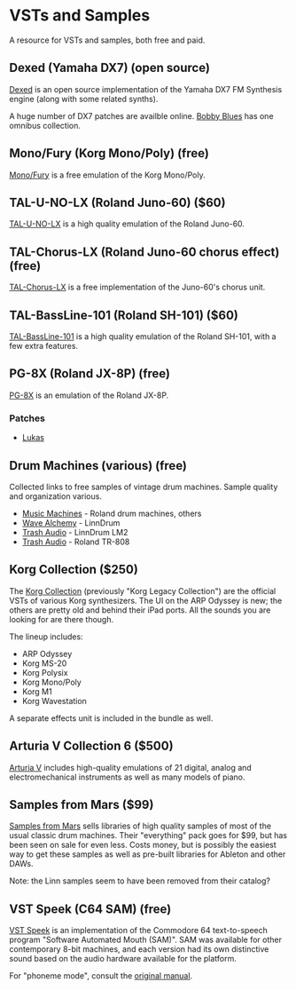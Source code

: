 # VSTs and Samples

A resource for VSTs and samples, both free and paid.

## Dexed (Yamaha DX7) (open source)

[Dexed](https://asb2m10.github.io/dexed/) is an open source implementation of the Yamaha DX7
FM Synthesis engine (along with some related synths).

A huge number of DX7 patches are availble online. [Bobby Blues](http://bobbyblues.recup.ch/yamaha_dx7/dx7_patches.html)
has one omnibus collection.

## Mono/Fury (Korg Mono/Poly) (free)

[Mono/Fury](https://www.fullbucket.de/music/monofury.html) is a free emulation of the Korg Mono/Poly.

## TAL-U-NO-LX (Roland Juno-60) ($60)

[TAL-U-NO-LX](https://tal-software.com/products/tal-u-no-lx) is a high quality emulation of the Roland
Juno-60.

## TAL-Chorus-LX (Roland Juno-60 chorus effect) (free)

[TAL-Chorus-LX](https://tal-software.com/products/tal-chorus-lx) is a free implementation of the Juno-60's chorus unit.

## TAL-BassLine-101 (Roland SH-101) ($60)

[TAL-BassLine-101](https://tal-software.com/products/tal-bassline-101) is a high quality emulation of the
Roland SH-101, with a few extra features.

## PG-8X (Roland JX-8P) (free)

[PG-8X](https://sites.google.com/site/mlvst0/) is an emulation of the Roland JX-8P.

### Patches

* [Lukas](https://www.dropbox.com/s/flyn9rzbll4rdhu/Lukas-PG8X-collected-patches.zip?dl=0)

## Drum Machines (various) (free)

Collected links to free samples of vintage drum machines. Sample quality and organization various.

* [Music Machines](http://machines.hyperreal.org/samples.html) - Roland drum machines, others
* [Wave Alchemy](http://www.synthtopia.com/content/2016/09/21/free-linndrum-tape-drum-sample-library/) - LinnDrum
* [Trash Audio](http://trashaudio.com/2012/10/linndrum-lm2-samples/) - LinnDrum LM2
* [Trash Audio](http://trashaudio.com/2010/01/roland-tr-808-sample-pack/) - Roland TR-808

## Korg Collection ($250)

The [Korg Collection](https://www.korg.com/us/products/software/korg_collection/index.php)
(previously "Korg Legacy Collection") are the  official VSTs of various Korg synthesizers. The UI on the
ARP Odyssey is new; the others are pretty old and behind their iPad ports. All the sounds you are
looking for are there though.

The lineup includes:

* ARP Odyssey
* Korg MS-20
* Korg Polysix
* Korg Mono/Poly
* Korg M1
* Korg Wavestation

A separate effects unit is included in the bundle as well.

## Arturia V Collection 6 ($500)

[Arturia V](https://www.arturia.com/products/analog-classics/v-collection/overview) includes
high-quality emulations of 21 digital, analog and electromechanical instruments as well as
many models of piano.

## Samples from Mars ($99)

[Samples from Mars](https://samplesfrommars.com/) sells libraries of high quality samples of
most of the usual classic drum machines. Their "everything" pack goes for $99, but has been
seen on sale for even less. Costs money, but is possibly the easiest way to get these samples
as well as pre-built libraries for Ableton and other DAWs.

Note: the Linn samples seem to have been removed from their catalog?

## VST Speek (C64 SAM) (free)

[VST Speek](https://blog.wavosaur.com/text-to-speech-vst-vst-speek/) is an implementation of
the Commodore 64 text-to-speech program "Software Automated Mouth (SAM)". SAM was available
for other contemporary 8-bit machines, and each version had its own distinctive sound based
on the audio hardware available for the platform.

For "phoneme mode", consult the [original manual](https://archive.org/details/user_manual_s.a.m./page/n0).
